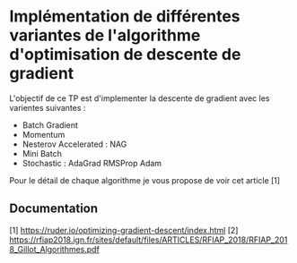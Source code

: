 # Implémentation de différentes variantes de l'algorithme d'optimisation de descente de gradient 
L'objectif de ce TP est d'implementer la descente de gradient avec les varientes suivantes :
 - Batch Gradient
 - Momentum
 - Nesterov Accelerated : NAG
 - Mini Batch
 - Stochastic : AdaGrad RMSProp Adam
 
 Pour le détail de chaque algorithme je vous propose de voir cet article [1]
 
Documentation
-------------

[1] https://ruder.io/optimizing-gradient-descent/index.html
[2] https://rfiap2018.ign.fr/sites/default/files/ARTICLES/RFIAP_2018/RFIAP_2018_Gillot_Algorithmes.pdf
